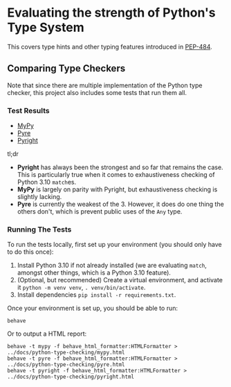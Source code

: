 # Evaluating the strength of Python's Type System

This covers type hints and other typing features introduced in
[PEP-484](https://peps.python.org/pep-0484/).

## Comparing Type Checkers
Note that since there are multiple implementation of the Python type checker, 
this project also includes some tests that run them all.

### Test Results
- [MyPy](https://jackgene.github.io/strongly-typed/python-type-checking/mypy.html)
- [Pyre](https://jackgene.github.io/strongly-typed/python-type-checking/pyre.html)
- [Pyright](https://jackgene.github.io/strongly-typed/python-type-checking/pyright.html)

tl;dr
- **Pyright** has always been the strongest and so far that remains the case.
  This is particularly true when it comes to exhaustiveness checking of Python 3.10 `match`es.
- **MyPy** is largely on parity with Pyright, but exhaustiveness checking is slightly lacking.
- **Pyre** is currently the weakest of the 3.
  However, it does do one thing the others don't, which is prevent public uses of the `Any` type.

### Running The Tests
To run the tests locally, first set up your environment (you should only have to do this once):
1. Install Python 3.10 if not already installed
   (we are evaluating `match`, amongst other things, which is a Python 3.10 feature).
2. (Optional, but recommended) Create a virtual environment, and activate it `python -m venv venv`, `. venv/bin/activate`.
3. Install dependencies `pip install -r requirements.txt`.

Once your environment is set up, you should be able to run: 
```shell
behave
```

Or to output a HTML report:
```shell
behave -t mypy -f behave_html_formatter:HTMLFormatter > ../docs/python-type-checking/mypy.html
behave -t pyre -f behave_html_formatter:HTMLFormatter > ../docs/python-type-checking/pyre.html
behave -t pyright -f behave_html_formatter:HTMLFormatter > ../docs/python-type-checking/pyright.html
```
